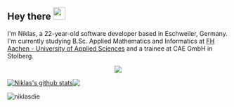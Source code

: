 ## Hey there <img src="https://media.giphy.com/media/hvRJCLFzcasrR4ia7z/giphy.gif" width="28px" height="28px">

I'm Niklas, a 22-year-old software developer based in Eschweiler, Germany.
I'm currently studying B.Sc. Applied Mathematics and Informatics at [FH Aachen - University of Applied Sciences](https://www.fh-aachen.de/) and a trainee at CAE GmbH in Stolberg.


<p align="center">
  <a href="https://www.linkedin.com/in/sven-bergmann-500925227/">
    <img src="https://img.shields.io/badge/linkedin-%230077B5.svg?&style=for-the-badge&logo=linkedin&logoColor=white" />
  </a>
</p>

 <a href="https://github.com/anuraghazra/github-readme-stats"><img align="center" src="https://github-readme-stats.vercel.app/api?username=niklasdie&show_icons=true&include_all_commits=true&bg_color=30,e96443,904e95&title_color=fff&text_color=fff&icon_color=fff&hide_border=true&count_private=true" alt="Niklas's github stats" /></a><a href="https://github.com/anuraghazra/github-readme-stats"><img align="center" src="https://github-readme-stats.vercel.app/api/top-langs/?username=niklasdie&layout=compact&bg_color=30,e96443,904e95&title_color=fff&text_color=fff&hide_border=true&count_private=true" /></a>

<p align="left"> <img src="https://komarev.com/ghpvc/?username=niklasdie&label=Profile%20views&color=0e75b6&style=flat" alt="niklasdie" /> </p>
